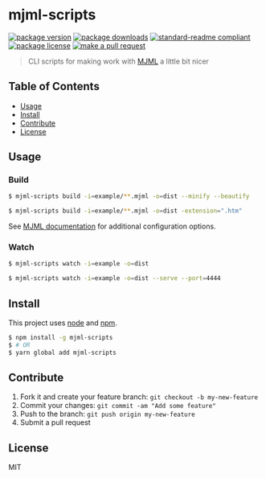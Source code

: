 
# mjml-scripts
[![package version](https://img.shields.io/npm/v/mjml-scripts.svg?style=flat-square)](https://npmjs.org/package/mjml-scripts)
[![package downloads](https://img.shields.io/npm/dm/mjml-scripts.svg?style=flat-square)](https://npmjs.org/package/mjml-scripts)
[![standard-readme compliant](https://img.shields.io/badge/readme%20style-standard-brightgreen.svg?style=flat-square)](https://github.com/RichardLitt/standard-readme)
[![package license](https://img.shields.io/npm/l/mjml-scripts.svg?style=flat-square)](https://npmjs.org/package/mjml-scripts)
[![make a pull request](https://img.shields.io/badge/PRs-welcome-brightgreen.svg?style=flat-square)](http://makeapullrequest.com)

> CLI scripts for making work with [MJML](https://mjml.io/) a little bit nicer

## Table of Contents

- [Usage](#usage)
- [Install](#install)
- [Contribute](#contribute)
- [License](#License)

## Usage

### Build

```sh
$ mjml-scripts build -i=example/**.mjml -o=dist --minify --beautify
```

```sh
$ mjml-scripts build -i=example/**.mjml -o=dist -extension=".htm"
```

See [MJML documentation](https://mjml.io/documentation/#inside-node-js) for additional configuration options.

### Watch

```sh
$ mjml-scripts watch -i=example -o=dist
```

```sh
$ mjml-scripts watch -i=example -o=dist --serve --port=4444
```

## Install

This project uses [node](https://nodejs.org) and [npm](https://www.npmjs.com).

```sh
$ npm install -g mjml-scripts
$ # OR
$ yarn global add mjml-scripts
```

## Contribute

1. Fork it and create your feature branch: `git checkout -b my-new-feature`
2. Commit your changes: `git commit -am "Add some feature"`
3. Push to the branch: `git push origin my-new-feature`
4. Submit a pull request

## License

MIT
